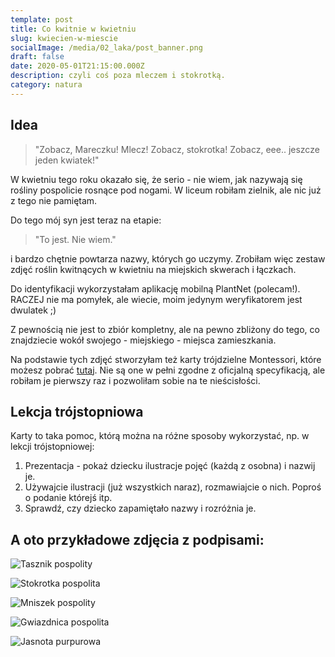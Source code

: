 ```yaml
---
template: post
title: Co kwitnie w kwietniu
slug: kwiecien-w-miescie
socialImage: /media/02_laka/post_banner.png
draft: false
date: 2020-05-01T21:15:00.000Z
description: czyli coś poza mleczem i stokrotką.
category: natura
---
```

## Idea

> "Zobacz, Mareczku! Mlecz! Zobacz, stokrotka! Zobacz, eee.. jeszcze jeden kwiatek!"

W kwietniu tego roku okazało się, że serio - nie wiem, jak nazywają się rośliny pospolicie rosnące pod nogami. W liceum robiłam zielnik, ale nic już z tego nie pamiętam.

Do tego mój syn jest teraz na etapie:

> "To jest. Nie wiem."

i bardzo chętnie powtarza nazwy, których go uczymy. Zrobiłam więc zestaw zdjęć roślin kwitnących w kwietniu na miejskich skwerach i łączkach. 

Do identyfikacji wykorzystałam aplikację mobilną PlantNet (polecam!). RACZEJ nie ma pomyłek, ale wiecie, moim jedynym weryfikatorem jest dwulatek ;)

Z pewnością nie jest to zbiór kompletny, ale na pewno zbliżony do tego, co znajdziecie wokół swojego - miejskiego - miejsca zamieszkania.

Na podstawie tych zdjęć stworzyłam też karty trójdzielne Montessori, które możesz pobrać [tutaj](https://onedrive.live.com/?authkey=%21AIn8%2Dp8JpGkWTpc&cid=0DCE64FB2A114670&id=DCE64FB2A114670%21380462&parId=DCE64FB2A114670%21380685&o=OneUp). Nie są one w pełni zgodne z oficjalną specyfikacją, ale robiłam je pierwszy raz i pozwoliłam sobie na te nieścisłości. 

## Lekcja trójstopniowa

Karty to taka pomoc, którą można na różne sposoby wykorzystać, np. w lekcji trójstopniowej:

1. Prezentacja - pokaż dziecku ilustracje pojęć (każdą z osobna) i nazwij je.
2. Używajcie ilustracji (już wszystkich naraz), rozmawiajcie o nich. Poproś o podanie którejś itp.
3. Sprawdź, czy dziecko zapamiętało nazwy i rozróżnia je. 

## A oto przykładowe zdjęcia z podpisami:

![Tasznik pospolity](/media/02_laka/20200427_133434.jpg "Tasznik pospolity")

![Stokrotka pospolita](/media/02_laka/20200427_133905.jpg "Stokrotka pospolita")

![Mniszek pospolity](/media/02_laka/20200427_140451.jpg "Mniszek pospolity")

![Gwiazdnica pospolita](/media/02_laka/20200427_140757.jpg "Gwiazdnica pospolita")

![Jasnota purpurowa](/media/02_laka/20200427_142226.jpg "Jasnota purpurowa")
